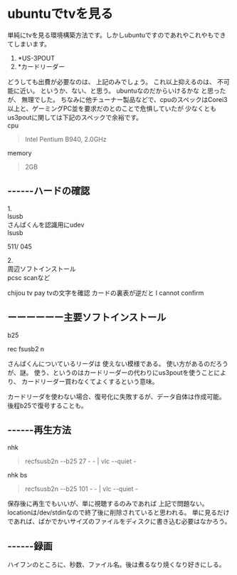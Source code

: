 # ubuntuでtvを見る
単純にtvを見る環境構築方法です。しかしubuntuですのであれやこれやもできてしまいます。



1. *US-3POUT
2. *カードリーダー

どうしても出費が必要なのは、
上記のみでしょう。
これ以上抑えるのは、
不可能に近い。
というか、ない、と思う。
ubuntuなのだからいけるかな
と思ったが、
無理でした。
ちなみに他チューナー製品などで、cpuのスペックはCorei3以上と、ゲーミングPC並を要求だのとのことで危惧していたが
少なくともus3poutに関しては下記のスペックで余裕です。\
cpu
>Intel Pentium B940, 2.0GHz

memory
>2GB


## ------ハードの確認
1.\
lsusb\
さんぱくんを認識用にudev\
lsusb

511/
045


2.\
周辺ソフトインストール\
pcsc scanなど

chijou tv pay tvの文字を確認
カードの裏表が逆だと
I cannot confirm


## ーーーーーー主要ソフトインストール

b25

rec fsusb2 n

さんぱくんについているリーダは
使えない模様である。
使い方があるのだろうが、謎。
使う、というのはカードリーダーの代わりにus3poutを使うことにより、
カードリーダー買わなくてよくするという意味。


カードリーダを使わない場合、復号化に失敗するが、データ自体は作成可能。
後程b25で復号することも。


## ------再生方法

nhk
>recfsusb2n --b25 27 - - | vlc --quiet -

nhk bs
>recfsusb2n --b25 101 - - | vlc --quiet -


保存後に再生でもいいが、単に視聴するのみであれば
上記で問題ない。
locationは/dev/stdinなので終了後に削除されていると思われる。
単に見るだけであれば、ばかでかいサイズのファイルをディスクに書き込む必要はなかろう。


## ------録画
ハイフンのところに、秒数、ファイル名。後は煮るなり焼くなり好きにしる。
